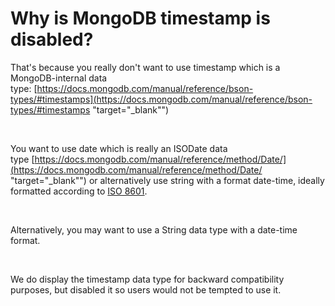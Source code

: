 # Why is MongoDB timestamp is disabled?

That's because you really don't want to use timestamp which is a MongoDB-internal data type: [https://docs.mongodb.com/manual/reference/bson-types/#timestamps](<https://docs.mongodb.com/manual/reference/bson-types/#timestamps> "target=\"\_blank\"")

&nbsp;

You want to use date which is really an ISODate data type [https://docs.mongodb.com/manual/reference/method/Date/](<https://docs.mongodb.com/manual/reference/method/Date/> "target=\"\_blank\"") or alternatively use string with a format date-time, ideally formatted according to [ISO 8601](<https://en.wikipedia.org/wiki/ISO\_8601> "target=\"\_blank\"").

&nbsp;

Alternatively, you may want to use a String data type with a date-time format.

&nbsp;

We do display the timestamp data type for backward compatibility purposes, but disabled it so users would not be tempted to use it.
